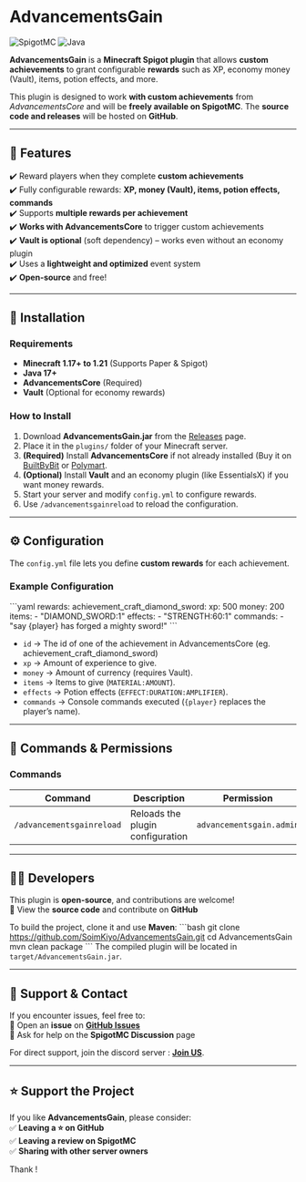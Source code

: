 # **AdvancementsGain**
![SpigotMC](https://img.shields.io/badge/SpigotMC-Available-green) ![Java](https://img.shields.io/badge/Java-17-blue)

**AdvancementsGain** is a **Minecraft Spigot plugin** that allows **custom achievements** to grant configurable **rewards** such as XP, economy money (Vault), items, potion effects, and more.  
  
This plugin is designed to work **with custom achievements** from *AdvancementsCore* and will be **freely available on SpigotMC**. The **source code and releases** will be hosted on **GitHub**.

---

## **🔹 Features**
✔️ Reward players when they complete **custom achievements**  
✔️ Fully configurable rewards: **XP, money (Vault), items, potion effects, commands**  
✔️ Supports **multiple rewards per achievement**  
✔️ **Works with AdvancementsCore** to trigger custom achievements  
✔️ **Vault is optional** (soft dependency) – works even without an economy plugin  
✔️ Uses a **lightweight and optimized** event system  
✔️ **Open-source** and free!  

---

## **📜 Installation**
### **Requirements**
- **Minecraft 1.17+ to 1.21** (Supports Paper & Spigot)  
- **Java 17+**  
- **AdvancementsCore** (Required)  
- **Vault** (Optional for economy rewards)  

### **How to Install**
1. Download **AdvancementsGain.jar** from the [Releases](https://github.com/SoimKiyo/AdvancementsGain/releases) page.  
2. Place it in the `plugins/` folder of your Minecraft server.  
3. **(Required)** Install **AdvancementsCore** if not already installed (Buy it on [BuiltByBit](https://builtbybit.com/resources/advancementcore.61398/) or [Polymart](https://polymart.org/resource/advancementscore.7324).  
4. **(Optional)** Install **Vault** and an economy plugin (like EssentialsX) if you want money rewards.  
5. Start your server and modify `config.yml` to configure rewards.  
6. Use `/advancementsgainreload` to reload the configuration.

---

## **⚙️ Configuration**
The `config.yml` file lets you define **custom rewards** for each achievement.

### **Example Configuration**
\`\`\`yaml
rewards:
  achievement_craft_diamond_sword:
    xp: 500
    money: 200
    items:
      - "DIAMOND_SWORD:1"
    effects:
      - "STRENGTH:60:1"
    commands:
      - "say {player} has forged a mighty sword!"
\`\`\`

- `id` → The id of one of the achievement in AdvancementsCore (eg. achievement_craft_diamond_sword)
- `xp` → Amount of experience to give.  
- `money` → Amount of currency (requires Vault).  
- `items` → Items to give (`MATERIAL:AMOUNT`).  
- `effects` → Potion effects (`EFFECT:DURATION:AMPLIFIER`).  
- `commands` → Console commands executed (`{player}` replaces the player’s name).  

---

## **📌 Commands & Permissions**
### **Commands**
| Command | Description | Permission |
|---------|-------------|------------|
| `/advancementsgainreload` | Reloads the plugin configuration | `advancementsgain.admin` |

---

## **👨‍💻 Developers**
This plugin is **open-source**, and contributions are welcome!  
📂 View the **source code** and contribute on **GitHub**

To build the project, clone it and use **Maven**:
\`\`\`bash
git clone https://github.com/SoimKiyo/AdvancementsGain.git
cd AdvancementsGain
mvn clean package
\`\`\`
The compiled plugin will be located in `target/AdvancementsGain.jar`.

---

## **📢 Support & Contact**
If you encounter issues, feel free to:  
📌 Open an **issue** on **[GitHub Issues](https://github.com/SoimKiyo/AdvancementsGain/issues)**  
📌 Ask for help on the **SpigotMC Discussion** page  

For direct support, join the discord server : **[Join US](https://discord.gg/Q42XFEyUH5)**.

---
  
## **⭐ Support the Project**
If you like **AdvancementsGain**, please consider:  
✅ **Leaving a ⭐ on GitHub**  
✅ **Leaving a review on SpigotMC**  
✅ **Sharing with other server owners**  

Thank !
